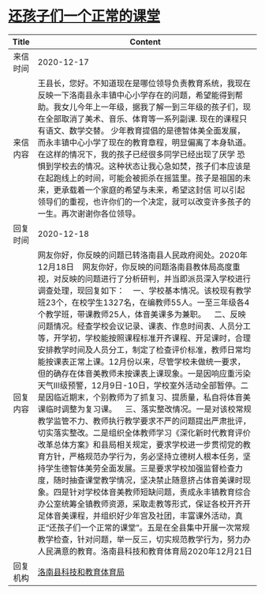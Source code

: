 # <a href="http://www.shangluo.gov.cn/zmhd/ldxxxx.jsp?urltype=leadermail.LeaderMailContentUrl&wbtreeid=1112&leadermailid=6711">还孩子们一个正常的课堂</a>
| Title |                                                                                                                                                                                                                                                                                                                                                                      Content                                                                                                                                                                                                                                                                                                                                                                       |
|:-----:|----------------------------------------------------------------------------------------------------------------------------------------------------------------------------------------------------------------------------------------------------------------------------------------------------------------------------------------------------------------------------------------------------------------------------------------------------------------------------------------------------------------------------------------------------------------------------------------------------------------------------------------------------------------------------------------------------------------------------------------------------|
| 来信时间  | 2020-12-17                                                                                                                                                                                                                                                                                                                                                                                                                                                                                                                                                                                                                                                                                                                                         |
| 来信内容  | 王县长，您好。不知道现在是哪位领导负责教育系统，我现在反映一下洛南县永丰镇中心小学存在的问题，希望能得到帮助。我女儿今年上一年级，据我了解一到三年级的孩子们，现在全部取消了美术、音乐、体育等一系列副课. 现在的课程只有语文、数学交替。 少年教育提倡的是德智体美全面发展，而永丰镇中心小学了现在的教育章程，明显偏离了本身轨道。在这样的情况下，我的孩子已经很多同学已经出现了厌学 恐惧到学校去的情况。这种状态让我心急如焚，孩子们本应该是在起跑线上的时间，可能会被扼杀在摇篮里。孩子是祖国的未来，更承载着一个家庭的希望与未来，希望这封信 可以引起领导们的重视，也许你们的一个决定，就可以改变许多孩子的一生。再次谢谢你各位领导。                                                                                                                                                                                                                                                                                                                                                                                                                             |
| 回复时间  | 2020-12-18                                                                                                                                                                                                                                                                                                                                                                                                                                                                                                                                                                                                                                                                                                                                         |
| 回复内容  | 网友你好，你反映的问题已转洛南县人民政府阅处。2020年12月18日    网友你好，你反映的问题洛南县教体局高度重视，对反映的问题进行了分析研判，并当即派员深入学校进行调查处理，现回复如下：    一、学校基本情况。该校现有教学班23个，在校学生1327名，在编教师55人。一至三年级各4个教学班，带课教师25人，体音美课多为兼职。    二、反映问题情况。经查学校会议记录、课表、作息时间表、人员分工等，开学初，学校能按照课程标准开齐课程、开足课时，合理安排教学时间及人员分工，制定了检查评价标准，教师日常均能按课表正常上课。12月份以来，尽管学校未做统一要求，但的确存在体音美教师未按课表上课现象。一是因响应重污染天气Ⅲ级预警，12月9日-10日，学校室外活动全部暂停。二是因临近期末，个别教师为了抓复习、提质量，私自将体音美课临时调整为复习课。    三、落实整改情况。一是对该校常规教学监管不力、教师执行教学要求不严的问题提出严肃批评，切实落实整改。二是组织全体教师学习《深化新时代教育评价改革总体方案》和县局相关规定，要求学校进一步贯彻党的教育方针，严格规范办学行为，务必坚持立德树人根本任务，坚持学生德智体美劳全面发展。三是要求学校加强监督检查力度，随时抽查课堂教学情况，坚决禁止随意挤占体音美课时现象。四是针对学校体音美教师短缺问题，责成永丰镇教育综合办公室统筹全镇教师资源，采取走教等形式，保证各校开齐开足体音美课程，并组织好少年宫及社团，丰富课外活动，真正“还孩子们一个正常的课堂”。五是在全县集中开展一次常规教学检查，针对问题，举一反三，切实规范教学行为，努力办人民满意的教育。洛南县科技和教育体育局2020年12月21日 |
| 回复机构  | <a href="../../categories/agencies/洛南县科技和教育体育局.md">洛南县科技和教育体育局</a>                                                                                                                                                                                                                                                                                                                                                                                                                                                                                                                                                                                                                                                                                 |